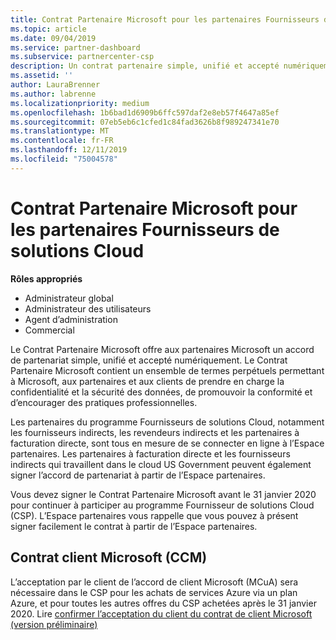 ```yaml
---
title: Contrat Partenaire Microsoft pour les partenaires Fournisseurs de solutions Cloud | Espace partenaires
ms.topic: article
ms.date: 09/04/2019
ms.service: partner-dashboard
ms.subservice: partnercenter-csp
description: Un contrat partenaire simple, unifié et accepté numériquement.
ms.assetid: ''
author: LauraBrenner
ms.author: labrenne
ms.localizationpriority: medium
ms.openlocfilehash: 1b6bad1d6909b6ffc597daf2e8eb57f4647a85ef
ms.sourcegitcommit: 07eb5eb6c1cfed1c84fad3626b8f989247341e70
ms.translationtype: MT
ms.contentlocale: fr-FR
ms.lasthandoff: 12/11/2019
ms.locfileid: "75004578"
---
```

# <a name="microsoft-partner-agreement-for-csp-partners"></a>Contrat Partenaire Microsoft pour les partenaires Fournisseurs de solutions Cloud 

**Rôles appropriés**
-   Administrateur global
-   Administrateur des utilisateurs
-   Agent d’administration
-   Commercial

Le Contrat Partenaire Microsoft offre aux partenaires Microsoft un accord de partenariat simple, unifié et accepté numériquement. Le Contrat Partenaire Microsoft contient un ensemble de termes perpétuels permettant à Microsoft, aux partenaires et aux clients de prendre en charge la confidentialité et la sécurité des données, de promouvoir la conformité et d’encourager des pratiques professionnelles.   

Les partenaires du programme Fournisseurs de solutions Cloud, notamment les fournisseurs indirects, les revendeurs indirects et les partenaires à facturation directe, sont tous en mesure de se connecter en ligne à l’Espace partenaires. Les partenaires à facturation directe et les fournisseurs indirects qui travaillent dans le cloud US Government peuvent également signer l’accord de partenariat à partir de l’Espace partenaires.

Vous devez signer le Contrat Partenaire Microsoft avant le 31 janvier 2020 pour continuer à participer au programme Fournisseur de solutions Cloud (CSP). L’Espace partenaires vous rappelle que vous pouvez à présent signer facilement le contrat à partir de l’Espace partenaires. 

## <a name="microsoft-customer-agreement"></a>Contrat client Microsoft (CCM)

L’acceptation par le client de l’accord de client Microsoft (MCuA) sera nécessaire dans le CSP pour les achats de services Azure via un plan Azure, et pour toutes les autres offres du CSP achetées après le 31 janvier 2020. Lire [confirmer l’acceptation du client du contrat de client Microsoft (version préliminaire)](confirm-customer-agreement.md)
 











